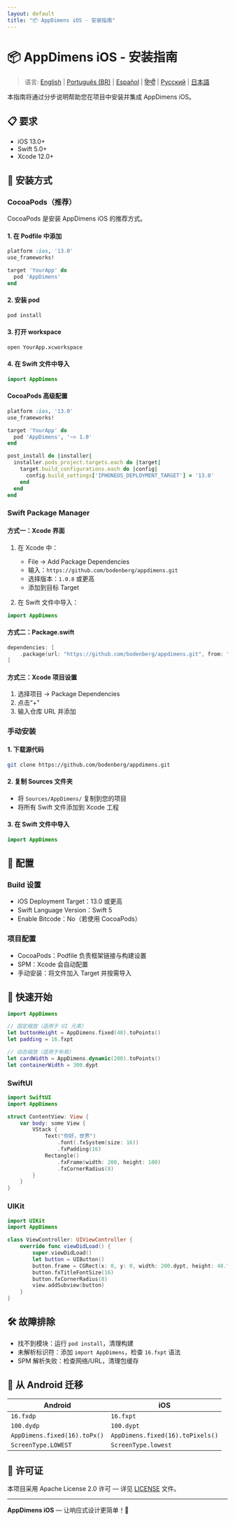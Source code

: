 ```yaml
---
layout: default
title: "📦 AppDimens iOS - 安装指南"
---
```


# 📦 AppDimens iOS - 安装指南

> 语言: [English](../../../iOS/INSTALLATION.md) | [Português (BR)](../../pt-BR/iOS/INSTALLATION.md) | [Español](../../es/iOS/INSTALLATION.md) | [हिन्दी](../../hi/iOS/INSTALLATION.md) | [Русский](../../ru/iOS/INSTALLATION.md) | [日本語](../../ja/iOS/INSTALLATION.md)

本指南将通过分步说明帮助您在项目中安装并集成 AppDimens iOS。

## 📋 要求

- iOS 13.0+
- Swift 5.0+
- Xcode 12.0+

## 🚀 安装方式

### CocoaPods（推荐）

CocoaPods 是安装 AppDimens iOS 的推荐方式。

#### 1. 在 Podfile 中添加

```ruby
platform :ios, '13.0'
use_frameworks!

target 'YourApp' do
  pod 'AppDimens'
end
```

#### 2. 安装 pod

```bash
pod install
```

#### 3. 打开 workspace

```bash
open YourApp.xcworkspace
```

#### 4. 在 Swift 文件中导入

```swift
import AppDimens
```

#### CocoaPods 高级配置

```ruby
platform :ios, '13.0'
use_frameworks!

target 'YourApp' do
  pod 'AppDimens', '~> 1.0'
end

post_install do |installer|
  installer.pods_project.targets.each do |target|
    target.build_configurations.each do |config|
      config.build_settings['IPHONEOS_DEPLOYMENT_TARGET'] = '13.0'
    end
  end
end
```

### Swift Package Manager

#### 方式一：Xcode 界面

1. 在 Xcode 中：
   - File → Add Package Dependencies
   - 输入：`https://github.com/bodenberg/appdimens.git`
   - 选择版本：`1.0.8` 或更高
   - 添加到目标 Target

2. 在 Swift 文件中导入：
```swift
import AppDimens
```

#### 方式二：Package.swift

```swift
dependencies: [
    .package(url: "https://github.com/bodenberg/appdimens.git", from: "1.0.8")
]
```

#### 方式三：Xcode 项目设置

1. 选择项目 → Package Dependencies
2. 点击“+”
3. 输入仓库 URL 并添加

### 手动安装

#### 1. 下载源代码

```bash
git clone https://github.com/bodenberg/appdimens.git
```

#### 2. 复制 Sources 文件夹

- 将 `Sources/AppDimens/` 复制到您的项目
- 将所有 Swift 文件添加到 Xcode 工程

#### 3. 在 Swift 文件中导入

```swift
import AppDimens
```

## 🔧 配置

### Build 设置

- iOS Deployment Target：13.0 或更高
- Swift Language Version：Swift 5
- Enable Bitcode：No（若使用 CocoaPods）

### 项目配置

- CocoaPods：Podfile 负责框架链接与构建设置
- SPM：Xcode 会自动配置
- 手动安装：将文件加入 Target 并按需导入

## 🎯 快速开始

```swift
import AppDimens

// 固定缩放（适用于 UI 元素）
let buttonHeight = AppDimens.fixed(48).toPoints()
let padding = 16.fxpt

// 动态缩放（适用于布局）
let cardWidth = AppDimens.dynamic(200).toPoints()
let containerWidth = 300.dypt
```

### SwiftUI

```swift
import SwiftUI
import AppDimens

struct ContentView: View {
    var body: some View {
        VStack {
            Text("你好，世界")
                .font(.fxSystem(size: 16))
                .fxPadding(16)
            Rectangle()
                .fxFrame(width: 200, height: 100)
                .fxCornerRadius(8)
        }
    }
}
```

### UIKit

```swift
import UIKit
import AppDimens

class ViewController: UIViewController {
    override func viewDidLoad() {
        super.viewDidLoad()
        let button = UIButton()
        button.frame = CGRect(x: 0, y: 0, width: 200.dypt, height: 48.fxpt)
        button.fxTitleFontSize(16)
        button.fxCornerRadius(8)
        view.addSubview(button)
    }
}
```

## 🛠 故障排除

- 找不到模块：运行 `pod install`，清理构建
- 未解析标识符：添加 `import AppDimens`，检查 `16.fxpt` 语法
- SPM 解析失败：检查网络/URL，清理包缓存

## 🔄 从 Android 迁移

| Android | iOS |
|---------|-----|
| `16.fxdp` | `16.fxpt` |
| `100.dydp` | `100.dypt` |
| `AppDimens.fixed(16).toPx()` | `AppDimens.fixed(16).toPixels()` |
| `ScreenType.LOWEST` | `ScreenType.lowest` |

## 📄 许可证

本项目采用 Apache License 2.0 许可 — 详见 [LICENSE](LICENSE) 文件。

---

**AppDimens iOS** — 让响应式设计更简单！🚀

